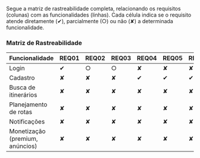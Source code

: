 Segue a matriz de rastreabilidade completa, relacionando os requisitos (colunas) com as funcionalidades (linhas). Cada célula indica se o requisito atende diretamente (✔), parcialmente (○) ou não (✘) a determinada funcionalidade.

### Matriz de Rastreabilidade

| Funcionalidade                           | REQ01 | REQ02 | REQ03 | REQ04 | REQ05 | REQ06 | REQ07 | REQ08 | REQ09 | REQ10 | REQ11 | REQ12 | REQ13 | REQ14 | REQ15 | REQ16 | REQ17 | REQ18 | REQ19 | REQ20 | REQ21 | REQ22 | REQ23 | REQ24 | REQ25 | REQ26 | REQ27 | REQ28 | REQ29 | REQ30 | REQ31 | REQ32 | REQ33 | REQ34 | REQ35 | REQ36 | REQ37 | REQ38 | REQ39 | REQ40 | REQ41 | REQ42 | REQ43 | REQ44 | REQ45 | REQ46 | REQ47 | REQ48 | REQ49 | REQ50 | REQ51 | REQ52 | REQ53 | REQ54 |
|------------------------------------------|-------|-------|-------|-------|-------|-------|-------|-------|-------|-------|-------|-------|-------|-------|-------|-------|-------|-------|-------|-------|-------|-------|-------|-------|-------|-------|-------|-------|-------|-------|-------|-------|-------|-------|-------|-------|-------|-------|-------|-------|-------|-------|-------|-------|-------|-------|-------|-------|-------|-------|-------|-------|-------|-------|
| Login                                    | ✔     | ○     | ○     | ✘     | ✘     | ✘     | ✔     | ✔     | ✔     | ✘     | ✘     | ✘     | ✘     | ✘     | ✘     | ✘     | ✘     | ✘     | ✘     | ✘     | ✘     | ✘     | ✘     | ✘     | ✘     | ✘     | ✘     | ✘     | ✘     | ✘     | ✘     | ✘     | ✘     | ✘     | ✘     | ✘     | ✘     | ✘     | ✘     | ✘     | ✘     | ✘     | ✘     | ✘     | ✘     | ✘     | ✘     | ✘     | ✘     | ✘     | ✘     | ✘     | ✘     | ✘     |
| Cadastro                                 | ✘     | ✘     | ✘     | ✔     | ✔     | ✔     | ✘     | ✘     | ✘     | ✔     | ✘     | ✘     | ✘     | ✘     | ✘     | ✘     | ✘     | ✘     | ✘     | ✘     | ✘     | ✘     | ✘     | ✘     | ✘     | ✘     | ✘     | ✘     | ✘     | ✘     | ✘     | ✘     | ✘     | ✘     | ✘     | ✘     | ✘     | ✘     | ✘     | ✘     | ✘     | ✘     | ✘     | ✘     | ✘     | ✘     | ✘     | ✘     | ✘     | ✘     | ✘     | ✘     | ✘     | ✘     |
| Busca de itinerários                     | ✘     | ✘     | ✘     | ✘     | ✘     | ✘     | ✘     | ✘     | ✘     | ✘     | ✔     | ✔     | ✔     | ✔     | ✘     | ✘     | ✘     | ✘     | ✘     | ✔     | ✔     | ✔     | ✔     | ✘     | ✘     | ✔     | ✔     | ✔     | ✘     | ✘     | ✔     | ✔     | ✔     | ✘     | ✔     | ✔     | ✔     | ✔     | ✘     | ✔     | ✘     | ✘     | ✘     | ✔     | ✘     | ✘     | ✔     | ✘     | ✔     | ✘     | ✘     | ✘     | ✘     |
| Planejamento de rotas                    | ✘     | ✘     | ✘     | ✘     | ✘     | ✘     | ✘     | ✘     | ✘     | ✘     | ✘     | ✘     | ✘     | ✘     | ✔     | ✔     | ✔     | ✔     | ✔     | ✔     | ✔     | ✔     | ✔     | ✔     | ✔     | ✔     | ✔     | ✔     | ✔     | ✔     | ✔     | ✔     | ✔     | ✔     | ✔     | ✔     | ✔     | ✔     | ✔     | ✔     | ✔     | ✔     | ✔     | ✔     | ✔     | ✔     | ✔     | ✔     | ✘     |
| Notificações                             | ✘     | ✘     | ✘     | ✘     | ✘     | ✘     | ✘     | ✘     | ✘     | ✘     | ✘     | ✘     | ✘     | ✘     | ✘     | ✘     | ✔     | ✘     | ✘     | ✘     | ✘     | ✘     | ✘     | ✘     | ✘     | ✘     | ✘     | ✘     | ✘     | ✘     | ✘     | ✔     | ✔     | ✘     | ✘     | ✘     | ✔     | ✔     | ✔     | ✘     | ✘     | ✔     | ✘     | ✔     | ✘     | ✘     | ✔     | ✘     | ✘     | ✘     | ✘     | ✘     | ✘     | ✘     |
| Monetização (premium, anúncios)          | ✘     | ✘     | ✘     | ✘     | ✘     | ✘     | ✘     | ✘     | ✘     | ✘     | ✘     | ✘     | ✘     | ✘     | ✘     | ✘     | ✘     | ✘     | ✘     | ✘     | ✘     | ✘     | ✘     | ✘     | ✘     | ✘     | ✘     | ✘     | ✘     | ✘     | ✘     | ✘     | ✘     | ✘     | ✘     | ✘     | ✘     | ✘     | ✘     | ✘     | ✘     | ✔     | ✔     | ✔     | ✔     | ✔     | ✘     | ✘     | ✘     | ✘     | ✘     | ✘     |

